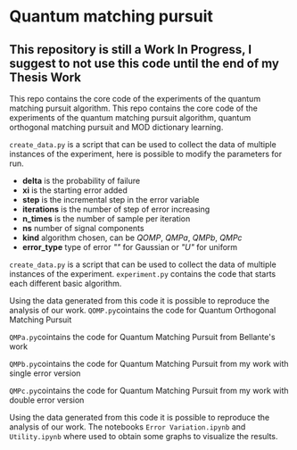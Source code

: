 # Quantum matching pursuit
## This repository is still a Work In Progress, I suggest to not use this code until the end of my Thesis Work

This repo contains the core code of the experiments of the quantum matching pursuit algorithm.
This repo contains the core code of the experiments of the quantum matching pursuit algorithm, quantum orthogonal matching pursuit and MOD dictionary learning.

`create_data.py` is a script that can be used to collect the data of multiple instances of the experiment, here is possible to modify the parameters for run.
- **delta** is the probability of failure
- **xi** is the starting error added
- **step** is the incremental step in the error variable
- **iterations** is the number of step of error increasing 
- **n_times** is the number of sample per iteration 
- **ns** number of signal components 
- **kind** algorithm chosen, can be *QOMP*, *QMPa*, *QMPb*, *QMPc*
- **error_type** type of error *""* for Gaussian or *"U"* for uniform

`create_data.py` is a script that can be used to collect the data of multiple instances of the experiment.
`experiment.py` contains the code that starts each different basic algorithm.

Using the data generated from this code it is possible to reproduce the analysis of our work.
`QOMP.py`cointains the code for Quantum Orthogonal Matching Pursuit

`QMPa.py`cointains the code for Quantum Matching Pursuit from Bellante's work

`QMPb.py`cointains the code for Quantum Matching Pursuit from my work with single error version

`QMPc.py`cointains the code for Quantum Matching Pursuit from my work with double error version

Using the data generated from this code it is possible to reproduce the analysis of our work.
The notebooks `Error Variation.ipynb` and `Utility.ipynb` where used to obtain some graphs to visualize the results.
